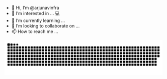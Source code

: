 - 👋 Hi, I’m @arjunavinfra
- 👀 I’m interested in ... :computer:
- 🌱 I’m currently learning ... 
- 💞️ I’m looking to collaborate on ... 
- 📫 How to reach me ...

<!---
arjunavinfra/arjunavinfra is a ✨ special ✨ repository because its `README.md` (this file) appears on your GitHub profile.
You can click the Preview link to take a look at your changes.
--->

<a href="https://github.com/tomondre"><img src="github-contribution-grid-snake.svg"></a>
